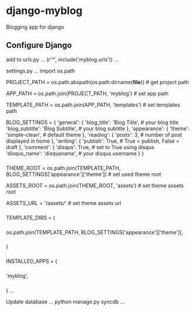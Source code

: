django-myblog
=============

Blogging app for django

Configure Django
----------------

add to urls.py
...
(r'^', include('myblog.urls'))
...

settings.py
...
import os.path

PROJECT_PATH = os.path.abspath(os.path.dirname(__file__))  # get project path

APP_PATH = os.path.join(PROJECT_PATH, 'myblog')  # set app path

TEMPLATE_PATH = os.path.join(APP_PATH, 'templates')  # set templates path

BLOG_SETTINGS = {
  'general': {
    'blog_title': 'Blog Title',  # your blog title
    'blog_subtitle': 'Blog Subtitle',  # your blog subtitle
  },
  'appearance': {
    'theme': 'simple-clean',  # default theme
  },
  'reading': {
    'posts': 3,  # number of post displayed in home
  },
  'writing': {
    'publish': True,  # True = publish, False = draft
  },
  'comment': {
    'disqus': True,  # set to True using disqus
    'disqus_name': 'disqusname',  # your disqus username
  }
}

###

THEME_ROOT = os.path.join(TEMPLATE_PATH, BLOG_SETTINGS['appearance']['theme'])  # set used theme root

ASSETS_ROOT = os.path.join(THEME_ROOT, 'assets')  # set theme assets root

ASSETS_URL = '/assets/'  # set theme assets url

###

TEMPLATE_DIRS = (
  ###
  os.path.join(TEMPLATE_PATH, BLOG_SETTINGS['appearance']['theme']),
  ###
)

###

INSTALLED_APPS = (
  ###
  'myblog',
  ###
)
...

Update database
...
python manage.py syncdb
...
